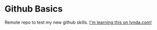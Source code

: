 # Github Basics
Remote repo to test my new github skills.
[I'm learning this on lynda.com!](http://www.lynda.com)

